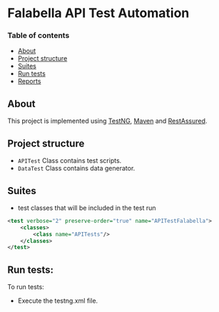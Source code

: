 # Falabella API Test Automation


### Table of contents
* [About](#About)
* [Project structure](#project-structure)
* [Suites](#suites)
* [Run tests](#run-tests)
* [Reports](#reports)

## About
This project is implemented using
[TestNG](https://testng.org/), [Maven](https://maven.apache.org/) and [RestAssured](https://rest-assured.io/).

## Project structure
* `APITest` Class contains test scripts.
* `DataTest` Class contains data generator.

## Suites
* test classes that will be included in the test run
```xml
<test verbose="2" preserve-order="true" name="APITestFalabella">
    <classes>
        <class name="APITests"/>
    </classes>
</test>
```

## Run tests:
To run tests:
* Execute the testng.xml file.
